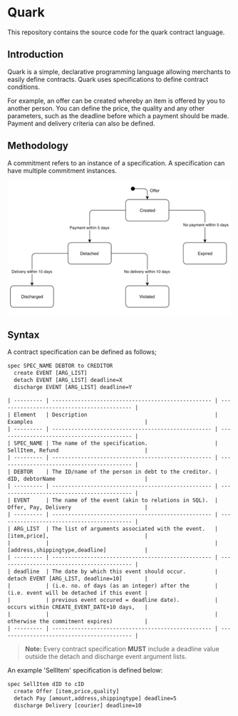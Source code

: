 # Quark
This repository contains the source code for the quark contract language.

## Introduction

Quark is a simple, declarative programming language allowing merchants to easily define contracts.
Quark uses specifications to define contract conditions.

For example, an offer can be created whereby an item is offered by you to another person. 
You can define the price, the quality and any other parameters, such as the deadline before which a payment should be made.
Payment and delivery criteria can also be defined.

## Methodology

A commitment refers to an instance of a specification. 
A specification can have multiple commitment instances.

<p align="center">
  <img src="./images/ExampleSTD.png" alt="ExampleSTD" width="500"/>
</p>

## Syntax

A contract specification can be defined as follows;

```
spec SPEC_NAME DEBTOR to CREDITOR
  create EVENT [ARG_LIST]
  detach EVENT [ARG_LIST] deadline=X
  discharge EVENT [ARG_LIST] deadline=Y
```

```
| --------- | -------------------------------------------------- | ------------------------------------------ |
| Element   | Description                                        | Examples                                   |
| --------- | -------------------------------------------------- | ------------------------------------------ |
| SPEC_NAME | The name of the specification.                     | SellItem, Refund                           |
| --------- | -------------------------------------------------- | ------------------------------------------ |
| DEBTOR    | The ID/name of the person in debt to the creditor. | dID, debtorName                            |
| --------- | -------------------------------------------------- | ------------------------------------------ |
| EVENT     | The name of the event (akin to relations in SQL).  | Offer, Pay, Delivery                       |
| --------- | -------------------------------------------------- | ------------------------------------------ |
| ARG_LIST  | The list of arguments associated with the event.   | [item,price],                              |
|           |                                                    | [address,shippingtype,deadline]            |
| --------- | -------------------------------------------------- | ------------------------------------------ |
| deadline  | The date by which this event should occur.         | detach EVENT [ARG_LIST, deadline=10]       |
|           | (i.e. no. of days (as an integer) after the        | (i.e. event will be detached if this event |
|           | previous event occured = deadline date).           | occurs within CREATE_EVENT_DATE+10 days,   |
|           |                                                    | otherwise the commitment expires)          |
| --------- | -------------------------------------------------- | ------------------------------------------ |
```

> **Note:** Every contract specification **MUST** include a deadline value outside the detach and discharge event argument lists.

An example 'SellItem' specification is defined below:
```
spec SellItem dID to cID
  create Offer [item,price,quality]
  detach Pay [amount,address,shippingtype] deadline=5
  discharge Delivery [courier] deadline=10
```



